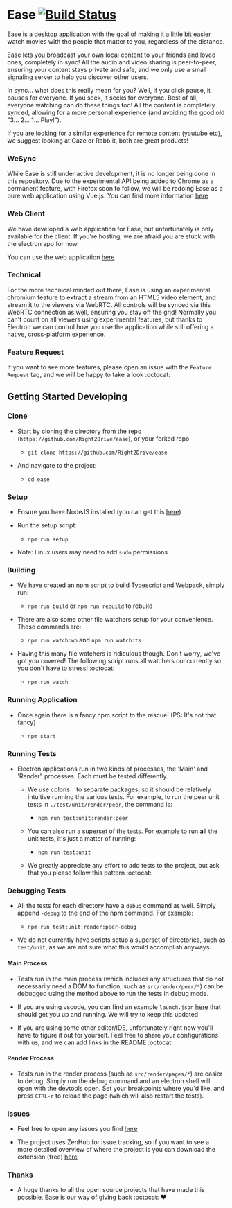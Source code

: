 # Ease [![Build Status](https://travis-ci.org/Right2Drive/ease.svg?branch=master)](https://travis-ci.org/Right2Drive/ease.svg?branch=master)

Ease is a desktop application with the goal of making it a little bit easier watch movies with the people that matter to you, regardless of the distance. 

Ease lets you broadcast your own local content to your friends and loved ones, completely in sync! All the audio and video sharing is peer-to-peer, ensuring your content stays private and safe, and we only use a small signaling server to help you discover other users.

In sync... what does this really mean for you? Well, if you click pause, it pauses for everyone. If you seek, it seeks for everyone. Best of all, everyone watching can do these things too! All the content is completely synced, allowing for a more personal experience (and avoiding the good old "3... 2... 1... Play!").

If you are looking for a similar experience for remote content (youtube etc), we suggest looking at Gaze or Rabb.it, both are great products!

### WeSync

While Ease is still under active development, it is no longer being done in this repository. Due to the experimental API being added to Chrome as a permanent feature, with Firefox soon to follow, we will be redoing Ease as a pure web application using Vue.js. You can find more information [here](https://github.com/right2drive/wesync)

### Web Client

We have developed a web application for Ease, but unfortunately is only available for the client. If you're hosting, we are afraid you are stuck with the electron app for now.

You can use the web application [here](https://ease-web.mybluemix.net/)

### Technical

For the more technical minded out there, Ease is using an experimental chromium feature to extract a stream from an HTML5 video element, and stream it to the viewers via WebRTC. All controls will be synced via this WebRTC connection as well, ensuring you stay off the grid! Normally you can't count on all viewers using experimental features, but thanks to Electron we can control how you use the application while still offering a native, cross-platform experience.

### Feature Request

If you want to see more features, please open an issue with the `Feature Request` tag, and we will be happy to take a look :octocat:

## Getting Started Developing

### Clone 

- Start by cloning the directory from the repo (`https://github.com/Right2Drive/ease`), or your forked repo

  - `git clone https://github.com/Right2Drive/ease`

- And navigate to the project:

  - `cd ease`

### Setup 

- Ensure you have NodeJS installed (you can get this [here](https://nodejs.org/))

- Run the setup script:

  - `npm run setup`

- Note: Linux users may need to add `sudo` permissions
  
### Building

- We have created an npm script to build Typescript and Webpack, simply run:

  - `npm run build` or `npm run rebuild` to rebuild
  
- There are also some other file watchers setup for your convenience. These commands are: 

  - `npm run watch:wp` and `npm run watch:ts`

- Having this many file watchers is ridiculous though. Don't worry, we've got you covered! The following script runs all watchers concurrently so you don't have to stress! :octocat:

  - `npm run watch`

### Running Application

- Once again there is a fancy npm script to the rescue! (PS: It's not that fancy)

  - `npm start`

### Running Tests

- Electron applications run in two kinds of processes, the 'Main' and 'Render" processes. Each must be tested differently.

  - We use colons `:` to separate packages, so it should be relatively intuitive running the various tests. For example, to run the peer unit tests in `./test/unit/render/peer`, the command is:

    - `npm run test:unit:render:peer`

  - You can also run a superset of the tests. For example to run **all** the unit tests, it's just a matter of running:

    - `npm run test:unit`

  - We greatly appreciate any effort to add tests to the project, but ask that you please follow this pattern :octocat:

### Debugging Tests

- All the tests for each directory have a `debug` command as well. Simply append `-debug` to the end of the npm command. For example:

  - `npm run test:unit:render:peer-debug`

- We do not currently have scripts setup a superset of directories, such as `test/unit`, as we are not sure what this would accomplish anyways. 

#### Main Process

- Tests run in the main process (which includes any structures that do not necessarily need a DOM to function, such as `src/render/peer/*`) can be debugged using the method above to run the tests in debug mode.

- If you are using vscode, you can find an example `launch.json` [here](https://gist.github.com/Right2Drive/b1812090383600cbf54d5d4c56c6a286) that should get you up and running. We will try to keep this updated

- If you are using some other editor/IDE, unfortunately right now you'll have to figure it out for yourself. Feel free to share your configurations with us, and we can add links in the README :octocat:

#### Render Process

- Tests run in the render process (such as `src/render/pages/*`) are easier to debug. Simply run the debug command and an electron shell will open with the devtools open. Set your breakpoints where you'd like, and press `CTRL-r` to reload the page (which will also restart the tests).

### Issues

- Feel free to open any issues you find [here](https://github.com/Right2Drive/ease/issues)

- The project uses ZenHub for issue tracking, so if you want to see a more detailed overview of where the project is you can download the extension (free) [here](https://www.zenhub.com/)

### Thanks

- A huge thanks to all the open source projects that have made this possible, Ease is our way of giving back :octocat: :heart:
